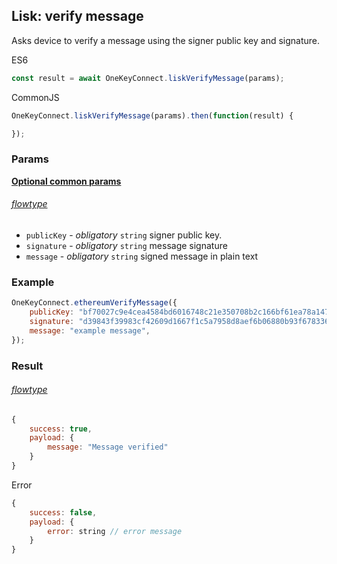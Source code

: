 ## Lisk: verify message

Asks device to
verify a message using the signer public key and signature.

ES6
```javascript
const result = await OneKeyConnect.liskVerifyMessage(params);
```

CommonJS
```javascript
OneKeyConnect.liskVerifyMessage(params).then(function(result) {

});
```

### Params
[****Optional common params****](commonParams.md)
###### [flowtype](../../src/js/types/lisk.js#L133-L137)
* `publicKey` - *obligatory* `string` signer public key.
* `signature` - *obligatory* `string` message signature
* `message` - *obligatory* `string` signed message in plain text

### Example
```javascript
OneKeyConnect.ethereumVerifyMessage({
    publicKey: "bf70027c9e4cea4584bd6016748c21e350708b2c166bf61ea78a147b5ff320ae",
    signature: "d39843f39983cf42609d1667f1c5a7958d8aef6b06880b93f67833630113a11c6847607a184d17da24bfaf799afc45fdcf2abef34142a23cabeb0d11374ac103",
    message: "example message",
});
```

### Result
###### [flowtype](../../src/js/types/lisk.js#L139-L142)
```javascript
{
    success: true,
    payload: {
        message: "Message verified"
    }
}
```
Error
```javascript
{
    success: false,
    payload: {
        error: string // error message
    }
}
```
